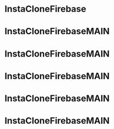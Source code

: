 # InstaCloneFirebase
# InstaCloneFirebaseMAIN
# InstaCloneFirebaseMAIN
# InstaCloneFirebaseMAIN
# InstaCloneFirebaseMAIN
# InstaCloneFirebaseMAIN

